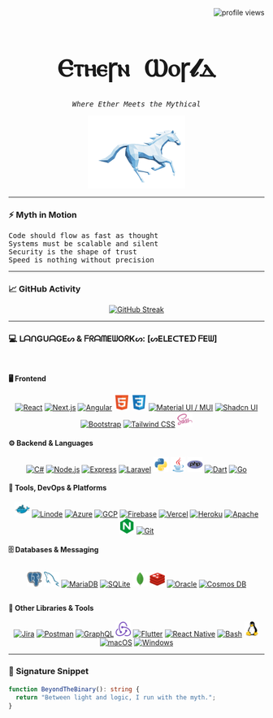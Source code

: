 <!-- GitHub Profile README - Ethern Myth -->

<p align="right">
  <img src="https://komarev.com/ghpvc/?username=Ethern-Myth&style=flat-square&color=blue" alt="profile views"/>
</p>

<h1 class="heading" align="center" style="font-family: 'Fira Code', monospace; font-size: 3rem;">Ⲉⲧⲏⲉꞅⲛ Ⲱⲟꞅ𝓵ⲇ</h1>
<p align="center" style="font-family: 'Fira Code', monospace;"><i>Where Ether Meets the Mythical</i></p>

<p align="center">
  <img src="/assets/images/ice-horse-run-01.png" width="auto" alt="Running White Horse"/>
</p>

---

### ⚡ Myth in Motion

<p align="left" style="font-family: 'Fira Code', monospace;">
   Code should flow as fast as thought<br/>
   Systems must be scalable and silent<br/>
   Security is the shape of trust<br/>
   Speed is nothing without precision
</p>

---

### 📈 GitHub Activity

<div align="center">

 [![GitHub Streak](https://streak-stats.demolab.com?user=Ethern-Myth&theme=dark)](https://git.io/streak-stats)

</div>

---

### 💻 ᒪᗩᑎGᑌᗩGEᔕ & ᖴᖇᗩᗰEᗯOᖇKᔕ: [ᔕEᒪEᑕTEᗪ ᖴEᗯ]

</br>

#### 🖥️ Frontend

<div align="center">
  <a href="https://react.dev/" target="_blank"><img src="https://cdn.worldvectorlogo.com/logos/react-2.svg" width="30" height="30" alt="React" /></a>
  <a href="https://nextjs.org/" target="_blank"><img src="https://cdn.worldvectorlogo.com/logos/nextjs-2.svg" width="30" height="30" alt="Next.js" /></a>
  <a href="https://angular.io/" target="_blank"><img src="https://angular.io/assets/images/logos/angular/angular.svg" width="30" height="30" alt="Angular" /></a>
  <a href="https://html.com/html5/" target="_blank"><img src="https://raw.githubusercontent.com/devicons/devicon/master/icons/html5/html5-original.svg" width="30" height="30" alt="HTML5" /></a>
  <a href="https://www.w3schools.com/css/" target="_blank"><img src="https://raw.githubusercontent.com/devicons/devicon/master/icons/css3/css3-original.svg" width="30" height="30" alt="CSS3" /></a>
  <a href="https://mui.com/" target="_blank"><img src="https://cdn.worldvectorlogo.com/logos/material-ui-1.svg" width="40" height="40" alt="Material UI / MUI" /></a>
  <a href="https://shadcn.dev/" target="_blank"><img src="https://avatars.githubusercontent.com/u/139895814?s=200&v=4" width="40" height="40" alt="Shadcn UI" /></a>
  <a href="https://getbootstrap.com/" target="_blank"><img src="https://www.vectorlogo.zone/logos/getbootstrap/getbootstrap-icon.svg" width="30" height="30" alt="Bootstrap" /></a>
  <a href="https://tailwindcss.com/" target="_blank"><img src="https://www.vectorlogo.zone/logos/tailwindcss/tailwindcss-icon.svg" width="30" height="30" alt="Tailwind CSS" /></a>
  <a href="https://sass-lang.com/" target="_blank"><img src="https://raw.githubusercontent.com/devicons/devicon/master/icons/sass/sass-original.svg" width="30" height="30" alt="Sass" /></a>
</div>

#### ⚙️ Backend & Languages

<div align="center">
<a href="https://learn.microsoft.com/en-us/dotnet/csharp/" target="_blank"><img src="https://cdn.worldvectorlogo.com/logos/c--4.svg" width="30" height="30" alt="C#" /></a>
  <a href="https://nodejs.org/" target="_blank"><img src="https://cdn.worldvectorlogo.com/logos/nodejs-icon.svg" width="30" height="30" alt="Node.js" /></a>
  <a href="https://expressjs.com/" target="_blank"><img src="https://cdn.worldvectorlogo.com/logos/express-109.svg" width="30" height="30" alt="Express" /></a>
  <a href="https://laravel.com/" target="_blank"><img src="https://cdn.worldvectorlogo.com/logos/laravel-2.svg" width="30" height="30" alt="Laravel" /></a>
  <a href="https://www.python.org/" target="_blank"><img src="https://raw.githubusercontent.com/devicons/devicon/master/icons/python/python-original.svg" width="30" height="30" alt="Python" /></a>
  <a href="https://www.oracle.com/java/" target="_blank"><img src="https://raw.githubusercontent.com/devicons/devicon/master/icons/java/java-original.svg" width="30" height="30" alt="Java" /></a>
  <a href="https://www.php.net/" target="_blank"><img src="https://raw.githubusercontent.com/devicons/devicon/master/icons/php/php-original.svg" width="30" height="30" alt="PHP" /></a>
  <a href="https://dart.dev/" target="_blank"><img src="https://www.vectorlogo.zone/logos/dartlang/dartlang-icon.svg" width="30" height="30" alt="Dart" /></a>
  <a href="https://go.dev/" target="_blank"><img src="https://cdn.worldvectorlogo.com/logos/go-6.svg" width="30" height="30" alt="Go" /></a>
</div>

#### 🧰 Tools, DevOps & Platforms

<div align="center">
  <a href="https://www.docker.com/" target="_blank"><img src="https://raw.githubusercontent.com/devicons/devicon/master/icons/docker/docker-original.svg" width="30" height="30" alt="Docker" /></a>
  <a href="https://www.linode.com/" target="_blank"><img src="https://www.vectorlogo.zone/logos/linode/linode-icon.svg" width="40" height="40" alt="Linode" /></a>
  <a href="https://azure.microsoft.com/en-us/" target="_blank"><img src="https://www.vectorlogo.zone/logos/microsoft_azure/microsoft_azure-icon.svg" width="30" height="30" alt="Azure" /></a>
  <a href="https://cloud.google.com/" target="_blank"><img src="https://www.vectorlogo.zone/logos/google_cloud/google_cloud-icon.svg" width="30" height="30" alt="GCP" /></a>
  <a href="https://firebase.google.com/" target="_blank"><img src="https://www.vectorlogo.zone/logos/firebase/firebase-icon.svg" width="30" height="30" alt="Firebase" /></a>
  <a href="https://vercel.com/" target="_blank"><img src="https://cdn.worldvectorlogo.com/logos/vercel.svg" width="30" height="30" alt="Vercel" /></a>
  <a href="https://heroku.com/" target="_blank"><img src="https://www.vectorlogo.zone/logos/heroku/heroku-icon.svg" width="30" height="30" alt="Heroku" /></a>
  <a href="https://httpd.apache.org/" target="_blank"><img src="https://www.vectorlogo.zone/logos/apache/apache-icon.svg" width="40" height="40" alt="Apache" /></a>
  <a href="https://nginx.org/" target="_blank"><img src="https://raw.githubusercontent.com/devicons/devicon/master/icons/nginx/nginx-original.svg" width="30" height="30" alt="Nginx" /></a>
  <a href="https://git-scm.com/" target="_blank"><img src="https://www.vectorlogo.zone/logos/git-scm/git-scm-icon.svg" width="30" height="30" alt="Git" /></a>
</div>

#### 🗄️ Databases & Messaging

<div align="center" style="padding: 10px;">
  <a href="https://www.postgresql.org/" target="_blank"><img src="https://raw.githubusercontent.com/devicons/devicon/master/icons/postgresql/postgresql-original.svg" width="30" height="30" alt="PostgreSQL" /></a>
  <a href="https://www.mysql.com/" target="_blank"><img src="https://raw.githubusercontent.com/devicons/devicon/master/icons/mysql/mysql-original.svg" width="30" height="30" alt="MySQL" /></a>
  <a href="https://mariadb.org/" target="_blank"><img src="https://www.vectorlogo.zone/logos/mariadb/mariadb-icon.svg" width="30" height="30" alt="MariaDB" /></a>
   <a href="https://www.sqlite.org/" target="_blank"><img src="https://www.vectorlogo.zone/logos/sqlite/sqlite-icon.svg" width="40" height="40" alt="SQLite" /></a>
  <a href="https://www.mongodb.com/" target="_blank"><img src="https://raw.githubusercontent.com/devicons/devicon/master/icons/mongodb/mongodb-original.svg" width="30" height="30" alt="MongoDB" /></a>
  <a href="https://redis.io/" target="_blank"><img src="https://raw.githubusercontent.com/devicons/devicon/master/icons/redis/redis-original.svg" width="30" height="30" alt="Redis" /></a>
  <a href="https://www.oracle.com/database/" target="_blank"><img src="https://www.vectorlogo.zone/logos/oracle/oracle-icon.svg" width="30" height="30" alt="Oracle" /></a>
  <a href="https://learn.microsoft.com/en-us/azure/cosmos-db/" target="_blank"><img src="https://www.vectorlogo.zone/logos/microsoft_azure/microsoft_azure-icon.svg" width="40" height="40" alt="Cosmos DB" /></a>
</div>

#### 🧩 Other Libraries & Tools

<div align="center">
  <a href="https://www.atlassian.com/software/jira" target="_blank"><img src="https://www.vectorlogo.zone/logos/atlassian_jira/atlassian_jira-icon.svg" width="40" height="40" alt="Jira" /></a>
  <a href="https://www.postman.com/" target="_blank"><img src="https://www.vectorlogo.zone/logos/getpostman/getpostman-icon.svg" width="30" height="30" alt="Postman" /></a>
  <a href="https://graphql.org/" target="_blank"><img src="https://www.vectorlogo.zone/logos/graphql/graphql-icon.svg" width="30" height="30" alt="GraphQL" /></a>
  <a href="https://redux.js.org/" target="_blank"><img src="https://raw.githubusercontent.com/devicons/devicon/master/icons/redux/redux-original.svg" width="30" height="30" alt="Redux" /></a>
  <a href="https://flutter.dev/" target="_blank"><img src="https://www.vectorlogo.zone/logos/flutterio/flutterio-icon.svg" width="30" height="30" alt="Flutter" /></a>
  <a href="https://reactnative.dev/" target="_blank"><img src="https://reactnative.dev/img/header_logo.svg" width="30" height="30" alt="React Native" /></a>
  <a href="https://bash.org/" target="_blank"><img src="https://www.vectorlogo.zone/logos/gnu_bash/gnu_bash-icon.svg" width="30" height="30" alt="Bash" /></a>
  <a href="https://www.linux.org/" target="_blank"><img src="https://raw.githubusercontent.com/devicons/devicon/master/icons/linux/linux-original.svg" width="30" height="30" alt="Linux" /></a>
  <a href="https://www.apple.com/macos/" target="_blank"><img src="https://www.vectorlogo.zone/logos/apple/apple-icon.svg" width="40" height="40" alt="macOS" /></a>
  <a href="https://www.microsoft.com/en-us/windows/" target="_blank"><img src="https://www.vectorlogo.zone/logos/microsoft/microsoft-icon.svg" width="40" height="40" alt="Windows" /></a>
</div>

</div>

---

### 🧬 Signature Snippet

```ts
function BeyondTheBinary(): string {
  return "Between light and logic, I run with the myth.";
}

```
